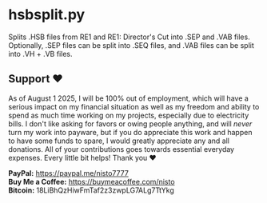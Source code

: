 # hsbsplit.py

Splits .HSB files from RE1 and RE1: Director's Cut into .SEP and .VAB files.  
Optionally, .SEP files can be split into .SEQ files, and .VAB files can be split into .VH + .VB files.

## Support ❤️

As of August 1 2025, I will be 100% out of employment, which will have a serious impact on my financial situation as well as my freedom and ability to spend as much time working on my projects, especially due to electricity bills. I don't like asking for favors or owing people anything, and will *never* turn my work into payware, but if you do appreciate this work and happen to have some funds to spare, I would greatly appreciate any and all donations. All of your contributions goes towards essential everyday expenses. Every little bit helps! Thank you ❤️

**PayPal:** https://paypal.me/nisto7777  
**Buy Me a Coffee:** https://buymeacoffee.com/nisto  
**Bitcoin:** 18LiBhQzHiwFmTaf2z3zwpLG7ALg7TtYkg
